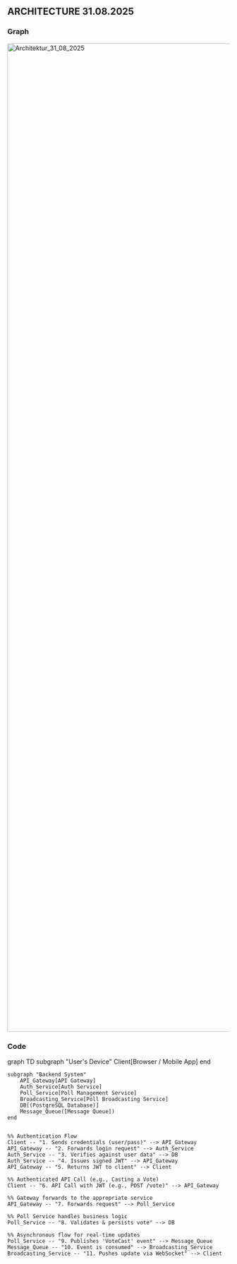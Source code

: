 ## ARCHITECTURE 31.08.2025

### Graph

<img width="3840" height="2242" alt="Architektur_31_08_2025" src="https://github.com/user-attachments/assets/0386574f-c540-4b64-b2cb-cc697aef011c" />

### Code

graph TD
    subgraph "User's Device"
        Client[Browser / Mobile App]
    end

    subgraph "Backend System"
        API_Gateway[API Gateway]
        Auth_Service[Auth Service]
        Poll_Service[Poll Management Service]
        Broadcasting_Service[Poll Broadcasting Service]
        DB[(PostgreSQL Database)]
        Message_Queue([Message Queue])
    end


    %% Authentication Flow
    Client -- "1. Sends credentials (user/pass)" --> API_Gateway
    API_Gateway -- "2. Forwards login request" --> Auth_Service
    Auth_Service -- "3. Verifies against user data" --> DB
    Auth_Service -- "4. Issues signed JWT" --> API_Gateway
    API_Gateway -- "5. Returns JWT to client" --> Client

    %% Authenticated API Call (e.g., Casting a Vote)
    Client -- "6. API Call with JWT (e.g., POST /vote)" --> API_Gateway
    
    %% Gateway forwards to the appropriate service
    API_Gateway -- "7. Forwards request" --> Poll_Service
    
    %% Poll Service handles business logic
    Poll_Service -- "8. Validates & persists vote" --> DB
    
    %% Asynchronous flow for real-time updates
    Poll_Service -- "9. Publishes 'VoteCast' event" --> Message_Queue
    Message_Queue -- "10. Event is consumed" --> Broadcasting_Service
    Broadcasting_Service -- "11. Pushes update via WebSocket" --> Client
